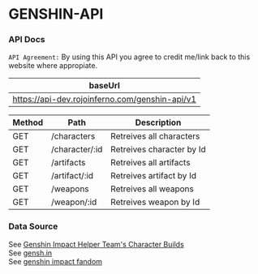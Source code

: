 # GENSHIN-API


### API Docs

`API Agreement:` By using this API you agree to credit me/link back to this website where appropiate.

| baseUrl 
| ------ |
| https://api-dev.rojoinferno.com/genshin-api/v1 |

| Method | Path | Description |
| ------ | ------ | ------ |
| GET | /characters | Retreives all characters |
| GET | /character/:id | Retreives character by Id |
| GET | /artifacts | Retreives all artifacts |
| GET | /artifact/:id | Retreives artifact by Id |
| GET | /weapons | Retreives all weapons |
| GET | /weapon/:id | Retreives weapon by Id |


### Data Source
See <a href="https://docs.google.com/spreadsheets/d/1gNxZ2xab1J6o1TuNVWMeLOZ7TPOqrsf3SshP5DLvKzI/htmlview#" target="_blank">Genshin Impact Helper Team's Character Builds</a><br>
See <a href="https://www.gensh.in" target="_blank">gensh.in</a><br>
See <a href="https://genshin-impact.fandom.com/" target="_blank">genshin impact fandom</a> 
